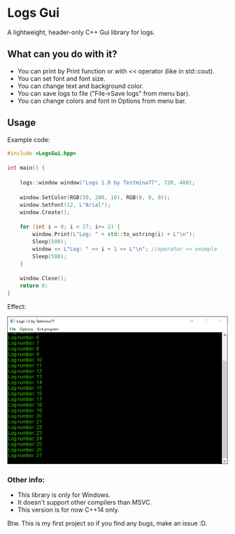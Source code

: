 # Logs Gui
A lightweight, header-only C++ Gui library for logs.
## What can you do with it?
- You can print by Print function or with << operator (like in std::cout).
- You can set font and font size.
- You can change text and background color.
- You can save logs to file ("File->Save logs" from menu bar).
- You can change colors and font in Options from menu bar.
## Usage
Example code:
```cpp
#include <LogsGui.hpp>

int main() {

    logs::window window("Logs 1.0 by Testmina77", 720, 480);

    window.SetColor(RGB(50, 200, 10), RGB(0, 0, 0));
    window.SetFont(12, L"Arial");
    window.Create();

    for (int i = 0; i < 27; i+= 2) {
        window.Print(L"Log: " + std::to_wstring(i) + L"\n");
        Sleep(500);
        window << L"Log: " << i + 1 << L"\n"; //operator << example
        Sleep(500);
    }

    window.Close();
    return 0;
}
```
Effect:

![How it looks](https://raw.githubusercontent.com/testmina77/LogsGui/refs/heads/main/log%20program.PNG)
### Other info:
- This library is only for Windows.
- It doesn't support other compilers than MSVC.
- This version is for now C++14 only.

Btw. This is my first project so if you find any bugs, make an issue :D.
